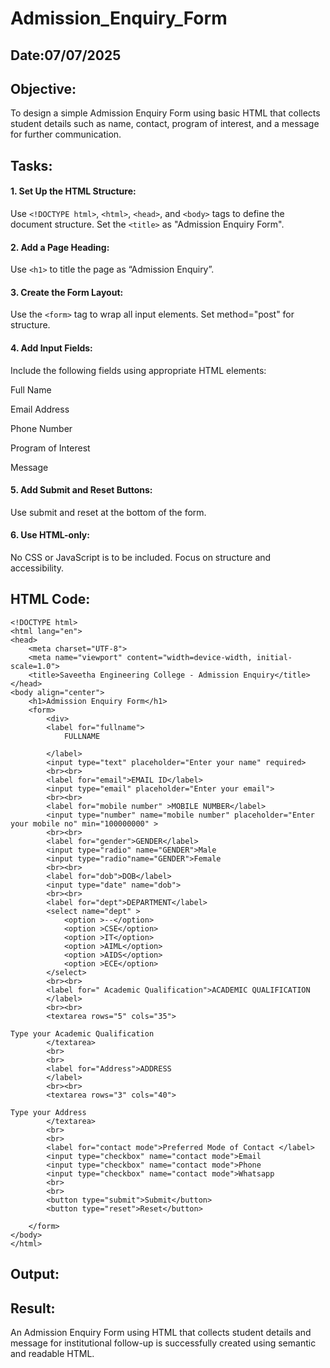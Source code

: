 # Admission_Enquiry_Form
## Date:07/07/2025

## Objective:
To design a simple Admission Enquiry Form using basic HTML that collects student details such as name, contact, program of interest, and a message for further communication.

## Tasks:
#### 1. Set Up the HTML Structure:
Use ```<!DOCTYPE html>```, ```<html>```, ```<head>```, and ```<body>``` tags to define the document structure.
Set the ```<title>``` as "Admission Enquiry Form".

#### 2. Add a Page Heading:
Use ```<h1>``` to title the page as “Admission Enquiry”.

#### 3. Create the Form Layout:
Use the ```<form>``` tag to wrap all input elements. Set method="post" for structure.

#### 4. Add Input Fields:
Include the following fields using appropriate HTML elements:

Full Name

Email Address

Phone Number 

Program of Interest 

Message

#### 5. Add Submit and Reset Buttons:
Use submit and reset at the bottom of the form.

#### 6. Use HTML-only:
No CSS or JavaScript is to be included. Focus on structure and accessibility.

## HTML Code:
```
<!DOCTYPE html>
<html lang="en">
<head>
    <meta charset="UTF-8">
    <meta name="viewport" content="width=device-width, initial-scale=1.0">
    <title>Saveetha Engineering College - Admission Enquiry</title>
</head>
<body align="center">
    <h1>Admission Enquiry Form</h1>
    <form>
        <div>
        <label for="fullname">
            FULLNAME

        </label>
        <input type="text" placeholder="Enter your name" required>
        <br><br>
        <label for="email">EMAIL ID</label>
        <input type="email" placeholder="Enter your email">
        <br><br>
        <label for="mobile number" >MOBILE NUMBER</label>
        <input type="number" name="mobile number" placeholder="Enter your mobile no" min="100000000" >
        <br><br>
        <label for="gender">GENDER</label>
        <input type="radio" name="GENDER">Male
        <input type="radio"name="GENDER">Female
        <br><br>
        <label for="dob">DOB</label>
        <input type="date" name="dob">
        <br><br>
        <label for="dept">DEPARTMENT</label>
        <select name="dept" >
            <option >--</option>
            <option >CSE</option>
            <option >IT</option>
            <option >AIML</option>
            <option >AIDS</option>
            <option >ECE</option>
        </select>
        <br><br>
        <label for=" Academic Qualification">ACADEMIC QUALIFICATION
        </label>
        <br><br>
        <textarea rows="5" cols="35">

Type your Academic Qualification
        </textarea>
        <br>
        <br>
        <label for="Address">ADDRESS
        </label>
        <br><br>
        <textarea rows="3" cols="40">

Type your Address
        </textarea>
        <br>
        <br>
        <label for="contact mode">Preferred Mode of Contact </label>
        <input type="checkbox" name="contact mode">Email
        <input type="checkbox" name="contact mode">Phone
        <input type="checkbox" name="contact mode">Whatsapp
        <br>
        <br>
        <button type="submit">Submit</button>
        <button type="reset">Reset</button>
        
    </form>
</body>
</html> 
```
## Output:

## Result:
An Admission Enquiry Form using HTML that collects student details and message for institutional follow-up is successfully created using semantic and readable HTML.
